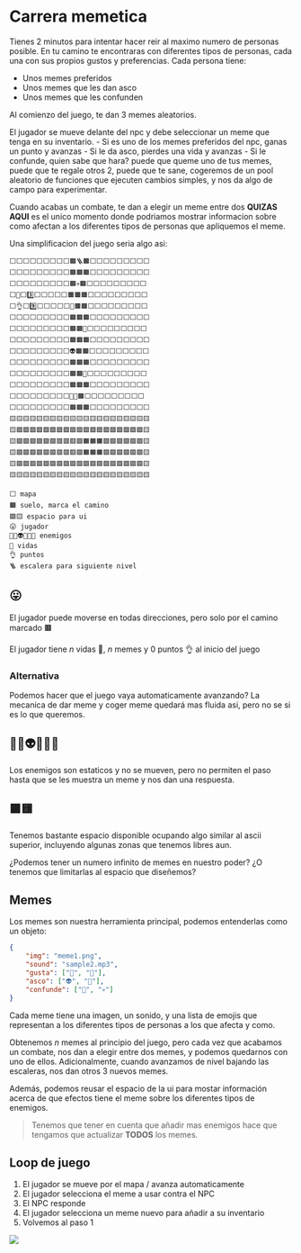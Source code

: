 # Carrera memetica

Tienes 2 minutos para intentar hacer reir al maximo numero de personas posible.
En tu camino te encontraras con diferentes tipos de personas, cada una con sus propios gustos y preferencias.
Cada persona tiene:
  - Unos memes preferidos
  - Unos memes que les dan asco
  - Unos memes que les confunden

Al comienzo del juego, te dan 3 memes aleatorios.

El jugador se mueve delante del npc y debe seleccionar un meme que tenga en su inventario.
    - Si es uno de los memes preferidos del npc, ganas un punto y avanzas
    - Si le da asco, pierdes una vida y avanzas
    - Si le confunde, quien sabe que hara? puede que queme uno de tus memes, puede que te regale otros 2, puede que te sane, cogeremos de un pool aleatorio de funciones que ejecuten cambios simples, y nos da algo de campo para experimentar.

Cuando acabas un combate, te dan a elegir un meme entre dos **QUIZAS AQUI** es el unico momento donde podriamos mostrar informacion sobre como afectan a los diferentes tipos de personas que apliquemos el meme.

Una simplificacion del juego seria algo asi:

```
⬜⬜⬜⬜⬜⬜⬜⬜⬜🟫🪜🟫⬜⬜⬜⬜⬜⬜⬜⬜⬜
⬜⬜⬜⬜⬜⬜⬜⬜⬜🟫🟫🟫⬜⬜⬜⬜⬜⬜⬜⬜⬜
⬜⬜⬜⬜⬜⬜⬜⬜⬜🟫💀🟫⬜⬜⬜⬜⬜⬜⬜⬜⬜
⬜💖⬜3️⃣⬜⬜⬜⬜⬜🟫🟫🟫⬜⬜⬜⬜⬜⬜⬜⬜⬜
⬜👌⬜9️⃣⬜⬜⬜⬜⬜🥳🟫🟫⬜⬜⬜⬜⬜⬜⬜⬜⬜
⬜⬜⬜⬜⬜⬜⬜⬜⬜🟫🟫🟫⬜⬜⬜⬜⬜⬜⬜⬜⬜
⬜⬜⬜⬜⬜⬜⬜⬜⬜🟫🟫🤠⬜⬜⬜⬜⬜⬜⬜⬜⬜
⬜⬜⬜⬜⬜⬜⬜⬜⬜🟫🟫🟫⬜⬜⬜⬜⬜⬜⬜⬜⬜
⬜⬜⬜⬜⬜⬜⬜⬜⬜👽🟫🟫⬜⬜⬜⬜⬜⬜⬜⬜⬜
⬜⬜⬜⬜⬜⬜⬜⬜⬜🟫🟫🟫⬜⬜⬜⬜⬜⬜⬜⬜⬜
⬜⬜⬜⬜⬜⬜⬜⬜⬜🟫🟫🤡⬜⬜⬜⬜⬜⬜⬜⬜⬜
⬜⬜⬜⬜⬜⬜⬜⬜⬜🟫🟫🟫⬜⬜⬜⬜⬜⬜⬜⬜⬜
⬜⬜⬜⬜⬜⬜⬜⬜⬜🤖😛🟫⬜⬜⬜⬜⬜⬜⬜⬜⬜
⬜⬜⬜⬜⬜⬜⬜⬜⬜🟫🟫🟫⬜⬜⬜⬜⬜⬜⬜⬜⬜
🟨🟨🟨🟨🟨🟨🟨🟨🟨🟨🟨🟨🟨🟨🟨🟨🟨🟨🟨🟨🟨
🟨🟪🟪🟪🟪🟪🟪🟪🟪🟪🟪🟪🟪🟪🟪🟪🟪🟪🟪🟪🟨
🟨🟪🟪🟩🟩🟩🟪🟥🟥🟥🟪🟧🟧🟧🟪🟩🟩🟩🟪🟪🟨
🟨🟪🟪🟩🟩🟩🟪🟥🟥🟥🟪🟧🟧🟧🟪🟩🟩🟩🟪🟪🟨
🟨🟪🟪🟪🟪🟪🟪🟪🟪🟪🟪🟪🟪🟪🟪🟪🟪🟪🟪🟪🟨
🟨🟨🟨🟨🟨🟨🟨🟨🟨🟨🟨🟨🟨🟨🟨🟨🟨🟨🟨🟨🟨

⬜ mapa
🟫 suelo, marca el camino
🟪🟨 espacio para ui
😛 jugador
🤖🤡👽🤠🥳💀 enemigos
💖 vidas
👌 puntos
🪜 escalera para siguiente nivel
```
## 😛

El jugador puede moverse en todas direcciones, pero solo por el camino marcado 🟫

El jugador tiene *n* vidas 💖, *n* memes y 0 puntos 👌 al inicio del juego

### Alternativa

Podemos hacer que el juego vaya automaticamente avanzando? La mecanica de dar meme y coger meme quedará mas fluida asi, pero no se si es lo que queremos.

## 🤖🤡👽🤠🥳💀

Los enemigos son estaticos y no se mueven, pero no permiten el paso hasta que se les muestra un meme y nos dan una respuesta.

## 🟪🟨

Tenemos bastante espacio disponible ocupando algo similar al ascii superior, incluyendo algunas zonas que tenemos libres aun.

¿Podemos tener un numero infinito de memes en nuestro poder? ¿O tenemos que limitarlas al espacio que diseñemos?

## Memes

Los memes son nuestra herramienta principal, podemos entenderlas como un objeto:

```json
{
    "img": "meme1.png",
    "sound": "sample2.mp3",
    "gusta": ["🤖", "🤡"],
    "asco": ["👽", "🤠"],
    "confunde": ["🥳", "💀"]
}
```

Cada meme tiene una imagen, un sonido, y una lista de emojis que representan a los diferentes tipos de personas a los que afecta y como.

Obtenemos *n* memes al principio del juego, pero cada vez que acabamos un combate, nos dan a elegir entre dos memes, y podemos quedarnos con uno de ellos. Adicionalmente, cuando avanzamos de nivel bajando las escaleras, nos dan otros 3 nuevos memes.

Además, podemos reusar el espacio de la ui para mostar información acerca de que efectos tiene el meme sobre los diferentes tipos de enemigos.

>Tenemos que tener en cuenta que añadir mas enemigos hace que tengamos que actualizar **TODOS** los memes.

## Loop de juego

1. El jugador se mueve por el mapa / avanza automaticamente
2. El jugador selecciona el meme a usar contra el NPC
3. El NPC responde
4. El jugador selecciona un meme nuevo para añadir a su inventario
5. Volvemos al paso 1

[![](https://mermaid.ink/img/pako:eNp1kMFOAzEMRH_F8gmk9gf2wIVyRUhw9MUkbhtInJU3oUJV_52sV5wQt8x4_DzKFUONghMec72EM1uDtwMpadLU7gifMnz0E8dqsAiULl8C8xCSofDMhPekoZZ3_hPOEkKqymuUtEgRYOgLG4Sqzdx_fnl0gskyb_vDgVVVjeIjlcu_5K7gXB21qqe33rDfP8DW6redWyt4O-ZyoJ3vYt3DHRaxwimOD7mSAhC287hAOI1nZPskJL2NHPdWX7814NSsyw77HLnJIfHJuOB05LzI7Qd663ff?type=png)](https://mermaid.live/edit#pako:eNp1kMFOAzEMRH_F8gmk9gf2wIVyRUhw9MUkbhtInJU3oUJV_52sV5wQt8x4_DzKFUONghMec72EM1uDtwMpadLU7gifMnz0E8dqsAiULl8C8xCSofDMhPekoZZ3_hPOEkKqymuUtEgRYOgLG4Sqzdx_fnl0gskyb_vDgVVVjeIjlcu_5K7gXB21qqe33rDfP8DW6redWyt4O-ZyoJ3vYt3DHRaxwimOD7mSAhC287hAOI1nZPskJL2NHPdWX7814NSsyw77HLnJIfHJuOB05LzI7Qd663ff)
